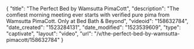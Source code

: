 {
    "title": "The Perfect Bed by Wamsutta PimaCott",
    "description": "The comfiest morning meeting ever starts with verified pure pima from Wamsutta PimaCott. Only at Bed Bath & Beyond",
    "videoid": "158632784",
    "date_created": "1523284131",
    "date_modified": "1523539609",
    "type": "captivate",
    "layout": "video",
    "url": "\/v\/the-perfect-bed-by-wamsutta-pimacott\/158632784"
}